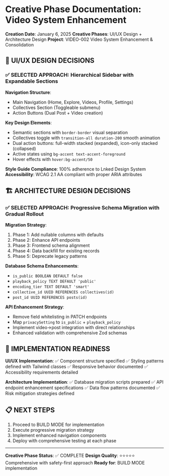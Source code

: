 # Creative Phase Documentation: Video System Enhancement

**Creation Date**: January 6, 2025
**Creative Phases**: UI/UX Design + Architecture Design
**Project**: VIDEO-002 Video System Enhancement & Consolidation

## 🎨 UI/UX DESIGN DECISIONS

### ✅ SELECTED APPROACH: Hierarchical Sidebar with Expandable Sections

**Navigation Structure**:

- Main Navigation (Home, Explore, Videos, Profile, Settings)
- Collectives Section (Toggleable submenu)
- Action Buttons (Dual Post + Video creation)

**Key Design Elements**:

- Semantic sections with `border-border` visual separation
- Collectives toggle with `transition-all duration-200` smooth animation
- Dual action buttons: full-width stacked (expanded), icon-only stacked (collapsed)
- Active states using `bg-accent text-accent-foreground`
- Hover effects with `hover:bg-accent/50`

**Style Guide Compliance**: 100% adherence to Lnked Design System
**Accessibility**: WCAG 2.1 AA compliant with proper ARIA attributes

## 🏗️ ARCHITECTURE DESIGN DECISIONS

### ✅ SELECTED APPROACH: Progressive Schema Migration with Gradual Rollout

**Migration Strategy**:

1. Phase 1: Add nullable columns with defaults
2. Phase 2: Enhance API endpoints
3. Phase 3: Frontend schema alignment
4. Phase 4: Data backfill for existing records
5. Phase 5: Deprecate legacy patterns

**Database Schema Enhancements**:

- `is_public BOOLEAN DEFAULT false`
- `playback_policy TEXT DEFAULT 'public'`
- `encoding_tier TEXT DEFAULT 'smart'`
- `collective_id UUID REFERENCES collectives(id)`
- `post_id UUID REFERENCES posts(id)`

**API Enhancement Strategy**:

- Remove field whitelisting in PATCH endpoints
- Map `privacySetting` to `is_public` + `playback_policy`
- Implement video→post integration with direct relationships
- Enhanced validation with comprehensive Zod schemas

## 🎯 IMPLEMENTATION READINESS

**UI/UX Implementation**:
✅ Component structure specified
✅ Styling patterns defined with Tailwind classes
✅ Responsive behavior documented
✅ Accessibility requirements detailed

**Architecture Implementation**:
✅ Database migration scripts prepared
✅ API endpoint enhancement specifications
✅ Data flow patterns documented
✅ Risk mitigation strategies defined

## 📋 NEXT STEPS

1. Proceed to BUILD MODE for implementation
2. Execute progressive migration strategy
3. Implement enhanced navigation components
4. Deploy with comprehensive testing at each phase

---

**Creative Phase Status**: ✅ COMPLETE
**Design Quality**: ⭐⭐⭐⭐⭐ Comprehensive with safety-first approach
**Ready for**: BUILD MODE implementation
